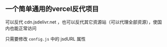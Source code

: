 ## 一个简单通用的vercel反代项目
可以反代 cdn.jsdelivr.net ，也可以反代其它资源站（可以代理全部资源），使国内也能正常访问

只需要修改 `config.js` 中的 jsdURL 属性
